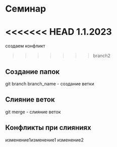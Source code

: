 # Семинар
<<<<<<< HEAD
1.1.2023
=======
создаем конфликт
>>>>>>> branch2
## Создание папок
git branch branch_name - создание ветки
## Слияние веток
git merge - слияние веток
## Конфликты при слияниях
изменение1изменение1
изменение2